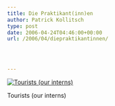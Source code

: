 ```yaml
---
title: Die Praktikant(inn)en
author: Patrick Kollitsch
type: post
date: 2006-04-24T04:46:00+00:00
url: /2006/04/diepraktikantinnen/




---
```

<div class="flickr">
  <a href="http://www.flickr.com/photos/schreibblogade/134081726/" title="Tourists (our interns)"><img src="//static.flickr.com/44/134081726_3ce03c25da.jpg" alt="Tourists (our interns)" /></a></p> 
  
  <p>
    Tourists (our interns)
  </p>
</div>